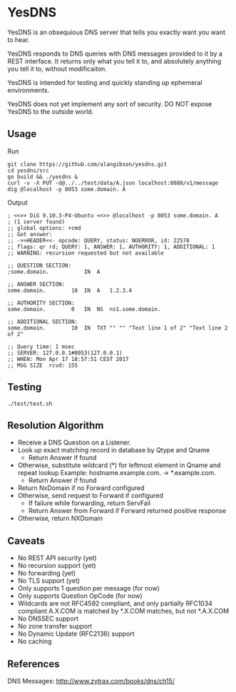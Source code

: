 YesDNS
======

YesDNS is an obsequious DNS server that tells you exactly want you want to hear.

YesDNS responds to DNS queries with DNS messages provided to it by a REST interface. It returns only what you tell it to, and absolutely anything you tell it to, without modificaiton.

YesDNS is intended for testing and quickly standing up ephemeral environments.

YesDNS does not yet implement any sort of security. DO NOT expose YesDNS to the outside world.

Usage
-----

Run

    git clone https://github.com/alangibson/yesdns.git
    cd yesdns/src
    go build && ./yesdns &
    curl -v -X PUT -d@../../test/data/A.json localhost:8080/v1/message
    dig @localhost -p 8053 some.domain. A

Output

    ; <<>> DiG 9.10.3-P4-Ubuntu <<>> @localhost -p 8053 some.domain. A
    ; (1 server found)
    ;; global options: +cmd
    ;; Got answer:
    ;; ->>HEADER<<- opcode: QUERY, status: NOERROR, id: 22578
    ;; flags: qr rd; QUERY: 1, ANSWER: 1, AUTHORITY: 1, ADDITIONAL: 1
    ;; WARNING: recursion requested but not available

    ;; QUESTION SECTION:
    ;some.domain.			IN	A

    ;; ANSWER SECTION:
    some.domain.		10	IN	A	1.2.3.4

    ;; AUTHORITY SECTION:
    some.domain.		0	IN	NS	ns1.some.domain.

    ;; ADDITIONAL SECTION:
    some.domain.		10	IN	TXT	"" "" "Text line 1 of 2" "Text line 2 of 2"

    ;; Query time: 1 msec
    ;; SERVER: 127.0.0.1#8053(127.0.0.1)
    ;; WHEN: Mon Apr 17 18:57:51 CEST 2017
    ;; MSG SIZE  rcvd: 155

Testing
-------

    ./test/test.sh

Resolution Algorithm 
--------------------

- Receive a DNS Question on a Listener.
- Look up exact matching record in database by Qtype and Qname
  - Return Answer if found
- Otherwise, substitute wildcard (*) for leftmost element in Qname and repeat lookup
      Example: hostname.example.com. -> *.example.com.
  - Return Answer if found
- Return NxDomain if no Forward configured
- Otherwise, send request to Forward if configured
  - If failure while forwarding, return ServFail
  - Return Answer from Forward if Forward returned positive response
- Otherwise, return NXDomain

Caveats
-------

- No REST API security (yet)
- No recursion support (yet)
- No forwarding (yet)
- No TLS support (yet)
- Only supports 1 question per message (for now)
- Only supports Question OpCode (for now)
- Wildcards are not RFC4592 compliant, and only partially RFC1034 compliant
  A.X.COM is matched by *.X.COM matches, but not *.A.X.COM
- No DNSSEC support
- No zone transfer support
- No Dynamic Update (RFC2136) support
- No caching

References
----------

DNS Messages: http://www.zytrax.com/books/dns/ch15/
